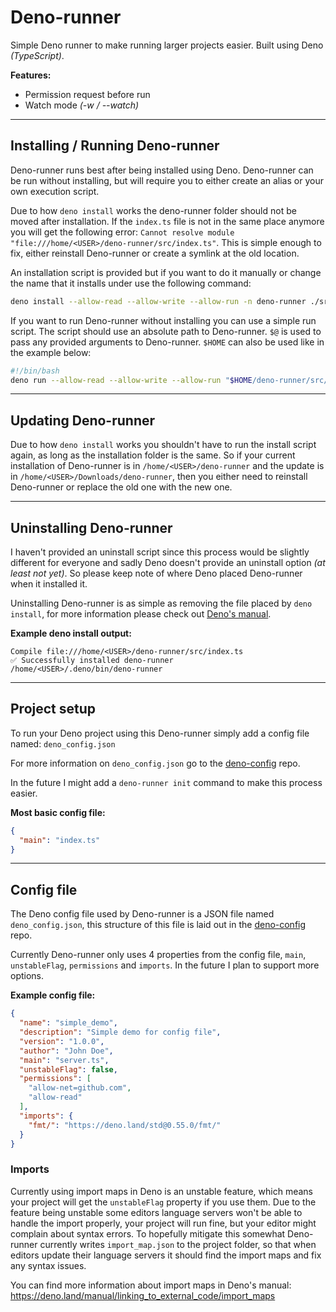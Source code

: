 # Deno-runner

Simple Deno runner to make running larger projects easier. Built using Deno *(TypeScript)*.

**Features:**
  - Permission request before run
  - Watch mode *(-w / --watch)*

-----

## Installing / Running Deno-runner

Deno-runner runs best after being installed using Deno. Deno-runner can be run without installing, but will require you to either create an alias or your own execution script.

Due to how `deno install` works the deno-runner folder should not be moved after installation. If the `index.ts` file is not in the same place anymore you will get the following error: `Cannot resolve module "file:///home/<USER>/deno-runner/src/index.ts"`. This is simple enough to fix, either reinstall Deno-runner or create a symlink at the old location.

An installation script is provided but if you want to do it manually or change the name that it installs under use the following command:

```bash
deno install --allow-read --allow-write --allow-run -n deno-runner ./src/index.ts
```

If you want to run Deno-runner without installing you can use a simple run script. The script should use an absolute path to Deno-runner. `$@` is used to pass any provided arguments to Deno-runner. `$HOME` can also be used like in the example below:

```bash
#!/bin/bash
deno run --allow-read --allow-write --allow-run "$HOME/deno-runner/src/index.ts" "$@"
```

-----

## Updating Deno-runner

Due to how `deno install` works you shouldn't have to run the install script again, as long as the installation folder is the same. So if your current installation of Deno-runner is in `/home/<USER>/deno-runner` and the update is in `/home/<USER>/Downloads/deno-runner`, then you either need to reinstall Deno-runner or replace the old one with the new one.

-----

## Uninstalling Deno-runner

I haven't provided an uninstall script since this process would be slightly different for everyone and sadly Deno doesn't provide an uninstall option *(at least not yet)*. So please keep note of where Deno placed Deno-runner when it installed it.

Uninstalling Deno-runner is as simple as removing the file placed by `deno install`, for more information please check out [Deno's manual](https://deno.land/manual/tools/script_installer).

**Example deno install output:**
```
Compile file:///home/<USER>/deno-runner/src/index.ts
✅ Successfully installed deno-runner
/home/<USER>/.deno/bin/deno-runner
```

-----

## Project setup

To run your Deno project using this Deno-runner simply add a config file named: `deno_config.json`

For more information on `deno_config.json` go to the [deno-config](https://github.com/mauritzn/deno-config) repo.

In the future I might add a `deno-runner init` command to make this process easier.

**Most basic config file:**
```json
{
  "main": "index.ts"
}
```

-----

## Config file

The Deno config file used by Deno-runner is a JSON file named `deno_config.json`, this structure of this file is laid out in the [deno-config](https://github.com/mauritzn/deno-config) repo.

Currently Deno-runner only uses 4 properties from the config file, `main`, `unstableFlag`, `permissions` and `imports`. In the future I plan to support more options.

**Example config file:**
```json
{
  "name": "simple_demo",
  "description": "Simple demo for config file",
  "version": "1.0.0",
  "author": "John Doe",
  "main": "server.ts",
  "unstableFlag": false,
  "permissions": [
    "allow-net=github.com",
    "allow-read"
  ],
  "imports": {
    "fmt/": "https://deno.land/std@0.55.0/fmt/"
  }
}
```

### Imports

Currently using import maps in Deno is an unstable feature, which means your project will get the `unstableFlag` property if you use them. Due to the feature being unstable some editors language servers won't be able to handle the import properly, your project will run fine, but your editor might complain about syntax errors. To hopefully mitigate this somewhat Deno-runner currently writes `import_map.json` to the project folder, so that when editors update their language servers it should find the import maps and fix any syntax issues.

You can find more information about import maps in Deno's manual:
https://deno.land/manual/linking_to_external_code/import_maps